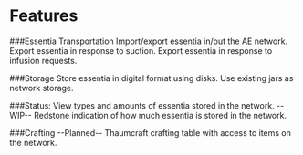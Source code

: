 ﻿Features
==================

###Essentia Transportation
    Import/export essentia in/out the AE network.
    Export essentia in response to suction.
    Export essentia in response to infusion requests.
    
###Storage
    Store essentia in digital format using disks.
    Use existing jars as network storage.
    
###Status:
    View types and amounts of essentia stored in the network.
    --WIP-- Redstone indication of how much essentia is stored in the network.
    
###Crafting
    --Planned-- Thaumcraft crafting table with access to items on the network.